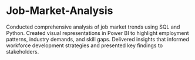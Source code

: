 # Job-Market-Analysis
Conducted comprehensive analysis of job market trends using SQL and Python. Created visual representations in Power BI to highlight employment patterns, industry demands, and skill gaps. Delivered insights that informed workforce development strategies and presented key findings to stakeholders.
